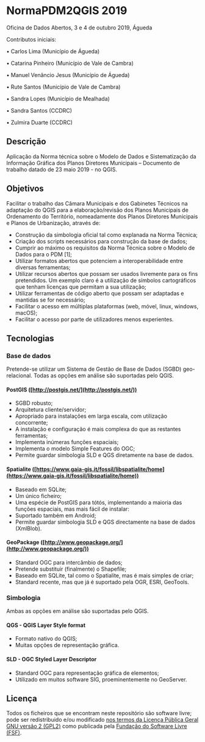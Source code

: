 NormaPDM2QGIS 2019
=============

Oficina de Dados Abertos, 3 e 4 de outubro 2019, Águeda

Contributos iniciais:

•	Carlos Lima (Município de Águeda)

•	Catarina Pinheiro (Município de Vale de Cambra)

•	Manuel Venâncio Jesus (Município de Águeda)

•	Rute Santos (Município de Vale de Cambra)

•	Sandra Lopes (Município de Mealhada)

•	Sandra Santos (CCDRC)

•	Zulmira Duarte (CCDRC)


Descrição
---------

Aplicação da Norma técnica sobre o Modelo de Dados e Sistematização da Informação Gráfica dos Planos Diretores Municipais – Documento de trabalho datado de 23 maio 2019 - no QGIS.

Objetivos
----------
Facilitar o trabalho das Câmara Municipais e dos Gabinetes Técnicos na adaptação do QGIS para a elaboração/revisão dos Planos Municipais de Ordenamento do Território, nomeadamente dos Planos Diretores Municipais e Planos de Urbanização, através de:

- Construção da simbologia oficial tal como explanada na Norma Técnica;
- Criação dos scripts necessários para construção da base de dados;
- Cumprir ao máximo os requisitos da Norma Técnica sobre o Modelo de Dados para o PDM [1];
- Utilizar formatos abertos que potenciem a interoperabilidade entre diversas ferramentas;
- Utilizar recursos abertos que possam ser usados livremente para os fins pretendidos. Um exemplo claro é a utilização de símbolos cartográficos que tenham licenças que permitam a sua utilização;
- Utilizar ferramentas de código aberto que possam ser adaptadas e mantidas se for necessário;
- Facilitar o acesso em múltiplas plataformas (web, móvel, linux, windows, macOS);
- Facilitar o acesso por parte de utilizadores menos experientes.

Tecnologias
-----------
### Base de dados

Pretende-se utilizar um Sistema de Gestão de Base de Dados (SGBD) geo-relacional. Todas as opções em análise são suportadas pelo QGIS.

#### PostGIS ([http://postgis.net/](http://postgis.net/))
- SGBD robusto;
- Arquitetura cliente/servidor;
- Apropriado para instalações em larga escala, com utilização concorrente;
- A instalação e configuração é mais complexa do que as restantes ferramentas;
- Implementa inúmeras funções espaciais;
- Implementa o modelo Simple Features do OGC;
- Permite guardar simbologia SLD e QGS diretamente na base de dados.

#### Spatialite ([https://www.gaia-gis.it/fossil/libspatialite/home](https://www.gaia-gis.it/fossil/libspatialite/home))
- Baseado em SQLite;
- Um único ficheiro;
- Uma espécie de PostGIS para tótós, implementando a maioria das funções espaciais, mas mais fácil de instalar:
- Suportado também em Android;
- Permite guardar simbologia SLD e QGS directamente na base de dados (XmlBlob).

#### GeoPackage ([http://www.geopackage.org/](http://www.geopackage.org/))
- Standard OGC para intercâmbio de dados;
- Pretende substituir (finalmente) o Shapefile;
- Baseado em SQLite, tal como o Spatialite, mas é mais simples de criar;
- Standard recente, mas que já é suportado pela OGR, ESRI, GeoTools.

### Simbologia
Ambas as opções em análise são suportadas pelo QGIS.

#### QGS - QGIS Layer Style format
- Formato nativo do QGIS;
- Muitas opções de representação gráfica.

#### SLD - OGC Styled Layer Descriptor
- Standard OGC para representação gráfica de elementos;
- Utilizado em muitos software SIG, proeminentemente no GeoServer.

Licença
-----------
Todos os ficheiros que se encontram neste repositório são software livre; pode ser redistribuido e/ou modificado [nos termos da Licença Pública Geral GNU versão 2 (GPL2)](http://www.gnu.org/licenses/gpl-2.0.txt) como publicada pela [Fundação do Software Livre (FSF)](http://www.fsf.org/).
